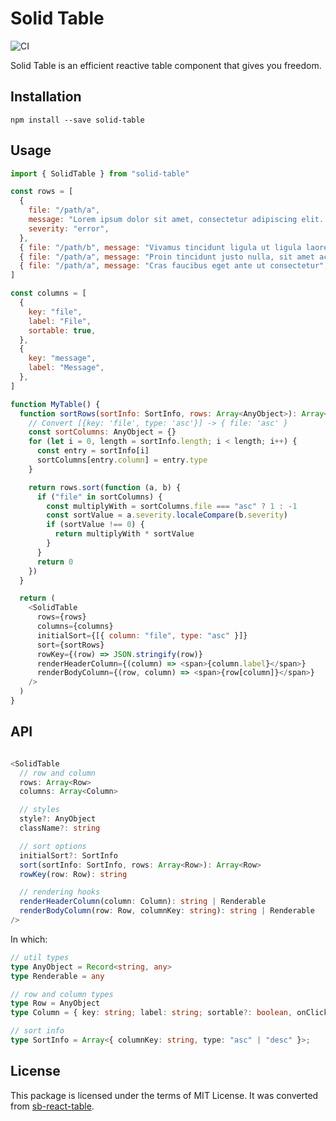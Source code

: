 # Solid Table

![CI](https://github.com/aminya/solid-table/workflows/CI/badge.svg)

Solid Table is an efficient reactive table component that gives you freedom.

## Installation

```
npm install --save solid-table
```

## Usage

```js
import { SolidTable } from "solid-table"

const rows = [
  {
    file: "/path/a",
    message: "Lorem ipsum dolor sit amet, consectetur adipiscing elit. Vivamus id molestie nisi",
    severity: "error",
  },
  { file: "/path/b", message: "Vivamus tincidunt ligula ut ligula laoreet faucibus", severity: "warning" },
  { file: "/path/a", message: "Proin tincidunt justo nulla, sit amet accumsan lectus pretium vel", severity: "info" },
  { file: "/path/a", message: "Cras faucibus eget ante ut consectetur", severity: "error" },
]

const columns = [
  {
    key: "file",
    label: "File",
    sortable: true,
  },
  {
    key: "message",
    label: "Message",
  },
]

function MyTable() {
  function sortRows(sortInfo: SortInfo, rows: Array<AnyObject>): Array<AnyObject> {
    // Convert [{key: 'file', type: 'asc'}] -> { file: 'asc' }
    const sortColumns: AnyObject = {}
    for (let i = 0, length = sortInfo.length; i < length; i++) {
      const entry = sortInfo[i]
      sortColumns[entry.column] = entry.type
    }

    return rows.sort(function (a, b) {
      if ("file" in sortColumns) {
        const multiplyWith = sortColumns.file === "asc" ? 1 : -1
        const sortValue = a.severity.localeCompare(b.severity)
        if (sortValue !== 0) {
          return multiplyWith * sortValue
        }
      }
      return 0
    })
  }

  return (
    <SolidTable
      rows={rows}
      columns={columns}
      initialSort={[{ column: "file", type: "asc" }]}
      sort={sortRows}
      rowKey={(row) => JSON.stringify(row)}
      renderHeaderColumn={(column) => <span>{column.label}</span>}
      renderBodyColumn={(row, column) => <span>{row[column]}</span>}
    />
  )
}
```

## API

```ts

<SolidTable
  // row and column
  rows: Array<Row>
  columns: Array<Column>

  // styles
  style?: AnyObject
  className?: string

  // sort options
  initialSort?: SortInfo
  sort(sortInfo: SortInfo, rows: Array<Row>): Array<Row>
  rowKey(row: Row): string

  // rendering hooks
  renderHeaderColumn(column: Column): string | Renderable
  renderBodyColumn(row: Row, columnKey: string): string | Renderable
/>

```

In which:
```ts
// util types
type AnyObject = Record<string, any>
type Renderable = any

// row and column types
type Row = AnyObject
type Column = { key: string; label: string; sortable?: boolean, onClick?(e: MouseEvent, row: Row): void }

// sort info
type SortInfo = Array<{ columnKey: string, type: "asc" | "desc" }>;

```


## License

This package is licensed under the terms of MIT License. It was converted from [sb-react-table](https://github.com/steelbrain/react-table/tree/2f8472960a77ca6cf2444c392697772716195bf4).
